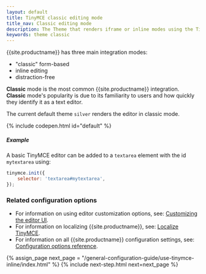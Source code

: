 ```yaml
---
layout: default
title: TinyMCE classic editing mode
title_nav: Classic editing mode
description: The Theme that renders iframe or inline modes using the TinyMCE core UI framework.
keywords: theme classic
---
```


{{site.productname}} has three main integration modes:

* "classic" form-based
* inline editing
* distraction-free

**Classic** mode is the most common {{site.productname}} integration. **Classic** mode's popularity is due to its familiarity to users and how quickly they identify it as a text editor.

The current default theme `silver` renders the editor in classic mode.

{% include codepen.html id="default" %}

##### Example

A basic TinyMCE editor can be added to a `textarea` element with the id `mytextarea` using:

```js
tinymce.init({
    selector: 'textarea#mytextarea',
});
```

### Related configuration options

* For information on using editor customization options, see: [Customizing the editor UI]({{site.baseurl}}/general-configuration-guide/customize-ui/).
* For information on localizing {{site.productname}}, see: [Localize TinyMCE]({{site.baseurl}}/general-configuration-guide/localize-your-language/).
* For information on all {{site.productname}} configuration settings, see: [Configuration options reference]({{site.baseurl}}/configure/).

{% assign_page next_page = "/general-configuration-guide/use-tinymce-inline/index.html" %}
{% include next-step.html next=next_page %}
